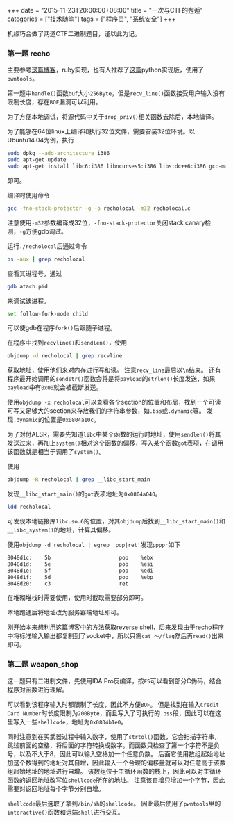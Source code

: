 +++
date = "2015-11-23T20:00:00+08:00"
title = "一次与CTF的邂逅"
categories = ["技术随笔"]
tags = ["程序员", "系统安全"]
+++

机缘巧合做了两道CTF二进制题目，谨以此为记。

### 第一题 recho

主要参考[这篇博客](https://blog.skullsecurity.org/2013/ropasaurusrex-a-primer-on-return-oriented-programming)，ruby实现，也有人推荐了[这篇](http://drops.wooyun.org/tips/6597)python实现版，使用了`pwntools`。

第一题中`handle()`函数`buf`大小`256Byte`，但是`recv_line()`函数接受用户输入没有限制长度，存在`BOF`漏洞可以利用。

为了方便本地调试，将源代码中关于`drop_priv()`相关函数去除后，本地编译。

为了能够在64位linux上编译和执行32位文件，需要安装32位环境。以Ubuntu14.04为例，执行

```sh
sudo dpkg --add-architecture i386
sudo apt-get update
sudo apt-get install libc6:i386 libncurses5:i386 libstdc++6:i386 gcc-multilib
```
即可。

编译时使用命令

```sh
gcc -fno-stack-protector -g -o recholocal -m32 recholocal.c
```

注意使用`-m32`参数编译成32位，`-fno-stack-protector`关闭stack canary检测，`-g`方便gdb调试。

运行`./recholocal`后通过命令

```sh
ps -aux | grep recholocal
```

查看其进程号，通过

```sh
gdb atach pid
```

来调试该进程。

```sh
set follow-fork-mode child
```

可以使gdb在程序`fork()`后跟随子进程。

在程序中找到`recvline()`和`sendlen()`，使用

```sh
objdump -d recholocal | grep recvline
```

获取地址，使用他们来对内存进行写和读。
注意`recv_line`最后以`\n`结束。
还有程序最开始调用的`sendstr()`函数会将是将`payload`的`strlen()`长度发送，如果`payload`中有`0x00`就会被截断发送。

使用`objdump -x recholocal`可以查看各个section的位置和布局，找到一个可读可写又足够大的section来存放我们的字符串参数，如`.bss`或`.dynamic`等。
发现`.dynamic`的位置是`0x0804a10c`。

为了对付ALSR，需要先知道`libc`中某个函数的运行时地址，使用`sendlen()`将其发送过来，再加上`system()`相对这个函数的偏移，写入某个函数`got`表项，在调用该函数就是相当于调用了`system()`。

使用

```sh
objdump -R recholocal | grep __libc_start_main
```

发现`__libc_start_main()`的`got`表项地址为`0x0804a040`。

```sh
ldd recholocal
```

可发现本地链接库`libc.so.6`的位置，对其`objdump`后找到`__libc_start_main()`和`__libc_system()`的地址，计算其偏移。

使用`objdump -d recholocal | egrep 'pop|ret'`发现`ppppr`如下

```sh
8048d1c:	5b                   	pop    %ebx
8048d1d:	5e                   	pop    %esi
8048d1e:	5f                   	pop    %edi
8048d1f:	5d                   	pop    %ebp
8048d20:	c3                   	ret   
```

在堆砌堆栈时需要使用，使用时截取需要部分即可。

本地跑通后将地址改为服务器端地址即可。

刚开始本来想利用[这篇博客](http://pentestmonkey.net/cheat-sheet/shells/reverse-shell-cheat-sheet)中的方法获取reverse shell，后来发现由于recho程序中将标准输入输出都复制到了socket中，所以只需`cat ～/flag`然后再`read()`出来即可。

### 第二题 weapon_shop

这一题只有二进制文件，先使用IDA Pro反编译，按`F5`可以看到部分C伪码，结合程序对函数进行理解。

可以看到该程序输入时都限制了长度，因此不方便`BOF`。
但是找到在输入`Credit Card Number`时长度限制为`200Byte`，而且写入了可执行的`.bss`段，因此可以在这里写入一些`shellcode`，地址为`0x0804b1e0`。

同时注意到在买武器过程中输入数字，使用了`strtol()`函数，它会扫描字符串，跳过前面的空格，将后面的字符转换成数字。而函数只检查了第一个字符不是负号，以及不大于8，因此可以输入空格加一个任意负数。
后面它使用数组起始地址加这个数得到的地址对其自增，因此输入一个合理的偏移量就可以对任意高于该数组起始地址的地址进行自增。
该数组位于主循环函数的栈上，因此可以对主循环函数的返回地址改写位`shellcode`所在的地址。
注意该自增只增加一个字节，因此需要对返回地址每个字节分别自增。

`shellcode`最后选取了拿到`/bin/sh`的`shellcode`。
因此最后使用了`pwntools`里的`interactive()`函数和远端`shell`进行交互。
